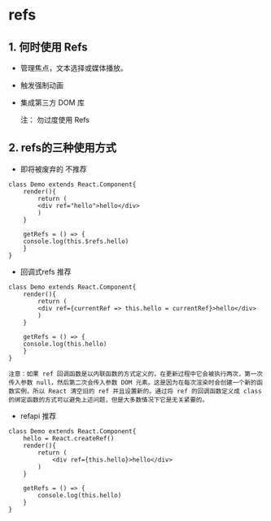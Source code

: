 # refs

## 1. 何时使用 Refs
- 管理焦点，文本选择或媒体播放。
- 触发强制动画
- 集成第三方 DOM 库


    注： 勿过度使用 Refs

## 2. refs的三种使用方式

- 即将被废弃的 不推荐

```react
class Demo extends React.Component{
    render(){
        return (
        <div ref="hello">hello</div>
        )
    }

    getRefs = () => {
    console.log(this.$refs.hello)
    }
}
```

- 回调式refs 推荐
  
```react
class Demo extends React.Component{
    render(){
        return (
        <div ref={currentRef => this.hello = currentRef}>hello</div>
        )
    }

    getRefs = () => {
    console.log(this.hello)
    }
}
```
    注意：如果 ref 回调函数是以内联函数的方式定义的，在更新过程中它会被执行两次，第一次传入参数 null，然后第二次会传入参数 DOM 元素。这是因为在每次渲染时会创建一个新的函数实例，所以 React 清空旧的 ref 并且设置新的。通过将 ref 的回调函数定义成 class 的绑定函数的方式可以避免上述问题，但是大多数情况下它是无关紧要的。

- refapi 推荐
```react
class Demo extends React.Component{
    hello = React.createRef()
    render(){
        return (
            <div ref={this.hello}>hello</div>
        )
    }

    getRefs = () => {
        console.log(this.hello)
    }
}
```